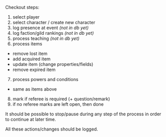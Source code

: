 Checkout steps:
 1. select player
 2. select character / create new character
 3. log presence at event *(not in db yet)*
 4. log faction/gild rankings *(not in db yet)*
 5. process teaching *(not in db yet)*
 6. process items
   - remove lost item
   - add acquired item
   - update item (change properties/fields)
   - remove expired item
 7. process powers and conditions
   - same as items above
 8. mark if referee is required (+ question/remark)
 9. if no referee marks are left open, then done

It should be possible to stop/pause during any step of the process in order to continue at later time.

All these actions/changes should be logged.
